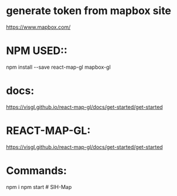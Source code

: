 # generate token from mapbox site

 https://www.mapbox.com/


# NPM USED::
npm install --save react-map-gl mapbox-gl

# docs:
https://visgl.github.io/react-map-gl/docs/get-started/get-started

# REACT-MAP-GL:
https://visgl.github.io/react-map-gl/docs/get-started/get-started

# Commands:
npm i
npm start
#   S I H - M a p  
 